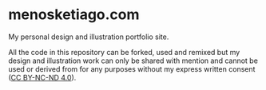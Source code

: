 # menosketiago.com

My personal design and illustration portfolio site.

All the code in this repository can be forked, used and remixed but my design and illustration work can only be shared with mention and cannot be used or derived from for any purposes without my express written consent ([CC BY-NC-ND 4.0](https://creativecommons.org/licenses/by-nc-nd/4.0/)).
